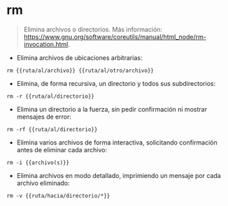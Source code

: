 # rm

> Elimina archivos o directorios.
> Más información: <https://www.gnu.org/software/coreutils/manual/html_node/rm-invocation.html>.

- Elimina archivos de ubicaciones arbitrarias:

`rm {{ruta/al/archivo}} {{ruta/al/otro/archivo}}`

- Elimina, de forma recursiva, un directorio y todos sus subdirectorios:

`rm -r {{ruta/al/directorio}}`

- Elimina un directorio a la fuerza, sin pedir confirmación ni mostrar mensajes de error:

`rm -rf {{ruta/al/directorio}}`

- Elimina varios archivos de forma interactiva, solicitando confirmación antes de eliminar cada archivo:

`rm -i {{archivo(s)}}`

- Elimina archivos en modo detallado, imprimiendo un mensaje por cada archivo eliminado:

`rm -v {{ruta/hacia/directorio/*}}`
